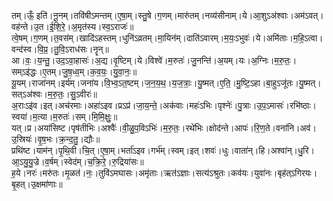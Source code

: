 

  
तम्।ऊँ॒ इति॑।नू॒नम्।तवि॑षीऽमन्तम्।ए॒षा॒म्।स्तु॒षे।ग॒णम्।मारु॑तम्।नव्य॑सीनाम्।ये।आ॒शुऽअ॑श्वाः।अम॑ऽवत्।वह॑न्ते।उ॒त।ई॒शि॒रे॒।अ॒मृत॑स्य।स्व॒ऽराजः॑॥  
त्वे॒षम्।ग॒णम्।त॒वस॑म्।खादि॑ऽहस्तम्।धुनि॑ऽव्रतम्।मा॒यिन॑म्।दाति॑ऽवारम्।म॒यः॒ऽभुवः॑।ये।अमि॑ताः।म॒हि॒ऽत्वा।वन्द॑स्व।वि॒प्र॒।तु॒वि॒ऽराध॑सः।नॄन्॥  
आ।वः॒।य॒न्तु॒।उद॒ऽवा॒हासः॑।अ॒द्य।वृ॒ष्टिम्।ये।विश्वे॑।म॒रुतः॑।जु॒नन्ति॑।अ॒यम्।यः।अ॒ग्निः।म॒रु॒तः॒।सम्ऽइ॑द्धः।ए॒तम्।जु॒ष॒ध्व॒म्।क॒व॒यः॒।यु॒वा॒नः॒॥  
यू॒यम्।राजा॑नम्।इर्य॑म्।जना॑य।वि॒भ्व॒ऽत॒ष्टम्।ज॒न॒य॒थ॒।य॒ज॒त्राः॒।यु॒ष्मत्।ए॒ति॒।मु॒ष्टि॒ऽहा।बा॒हुऽजू॑तः।यु॒ष्मत्।सत्ऽअ॑श्वः।म॒रु॒तः॒।सु॒ऽवीरः॑॥  
अ॒राःऽइ॑व।इत्।अच॑रमाः।अहा॑ऽइव।प्रऽप्र॑।जा॒य॒न्ते॒।अक॑वाः।महः॑ऽभिः।पृश्नेः॑।पु॒त्राः।उ॒प॒ऽमासः॑।रभि॑ष्ठाः।स्वया॑।म॒त्या।म॒रुतः॑।सम्।मि॒मि॒क्षुः॒॥  
यत्।प्र।अया॑सिष्ट।पृष॑तीभिः।अश्वैः॑।वी॒ळु॒प॒विऽभिः॑।म॒रु॒तः॒।रथे॑भिः।क्षोद॑न्ते।आपः॑।रि॒ण॒ते।वना॑नि।अव॑।उ॒स्रियः॑।वृ॒ष॒भः।क्र॒न्द॒तु॒।द्यौः॥  
प्रथि॑ष्ट।याम॑न्।पृ॒थि॒वी।चि॒त्।ए॒षा॒म्।भर्ता॑ऽइव।गर्भ॑म्।स्वम्।इत्।शवः॑।धुः।वाता॑न्।हि।अश्वा॑न्।धु॒रि।आ॒ऽयु॒यु॒ज्रे।व॒र्षम्।स्वेद॑म्।च॒क्रि॒रे॒।रु॒द्रिया॑सः॥  
ह॒ये।नरः॑।मरु॑तः।मृ॒ळत॑।नः॒।तुवि॑ऽमघासः।अमृ॑ताः।ऋत॑ऽज्ञाः।सत्य॑ऽश्रुतः।कव॑यः।युवा॑नः।बृह॑त्ऽगिरयः।बृ॒हत्।उ॒क्षमा॑णाः॥  
